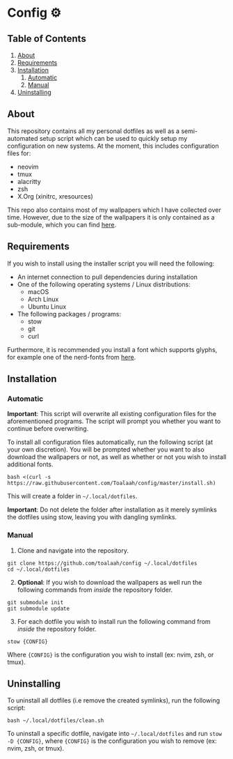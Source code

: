 # Config ⚙️

## Table of Contents

1. [About](#about)
2. [Requirements](#requirements)
3. [Installation](#installation)
    1. [Automatic](#automatic)
    2. [Manual](#manual)
4. [Uninstalling](#uninstallation)

## About

This repository contains all my personal dotfiles as well as a semi-automated setup script which can be used to quickly setup my configuration on new systems. At the moment, this includes configuration files for:

- neovim
- tmux
- alacritty
- zsh
- X.Org (xinitrc, xresources)

This repo also contains most of my wallpapers which I have collected over time. However, due to the size of the wallpapers it is only contained as a sub-module, which you can find [here](https://github.com/toalaah/wallpapers).

## Requirements

If you wish to install using the installer script you will need the following:

- An internet connection to pull dependencies during installation
- One of the following operating systems / Linux distributions: 
  - macOS 
  - Arch Linux
  - Ubuntu Linux
- The following packages / programs:
  - stow
  - git
  - curl

Furthermore, it is recommended you install a font which supports glyphs, for example one of the nerd-fonts from [here](https://github.com/ryanoasis/nerd-fonts).


## Installation

### Automatic 

**Important**: This script will overwrite all existing configuration files for the aforementioned programs. The script will prompt you whether you want to continue before overwriting. 

To install all configuration files automatically, run the following script (at your own discretion). You will be prompted whether you want to also download the wallpapers or not, as well as whether or not you wish to install additional fonts. 

```shell
bash <(curl -s https://raw.githubusercontent.com/Toalaah/config/master/install.sh)
```
This will create a folder in `~/.local/dotfiles`. 

**Important**: Do not delete the folder after installation as it merely symlinks the dotfiles using stow, leaving you with dangling symlinks.

### Manual

1. Clone and navigate into the repository.

```shell
git clone https://github.com/toalaah/config ~/.local/dotfiles
cd ~/.local/dotfiles
```

2. **Optional**: If you wish to download the wallpapers as well run the following commands from _inside_ the repository folder.

```shell
git submodule init
git submodule update
```

3. For each dotfile you wish to install run the following command from _inside_ the repository folder.

```shell
stow {CONFIG}
```

Where `{CONFIG}` is the configuration you wish to install (ex: nvim, zsh, or tmux).

## Uninstalling

To uninstall all dotfiles (i.e remove the created symlinks), run the following script:

```shell
bash ~/.local/dotfiles/clean.sh
```
To uninstall a specific dotfile, navigate into `~/.local/dotfiles` and run `stow -D {CONFIG}`, where `{CONFIG}` is the configuration you wish to remove (ex: nvim, zsh, or tmux).


